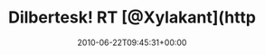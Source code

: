 ---
retweeted: false
source: <a href="http://twitter.com" rel="nofollow">Twitter Web Client</a>
entities:
  hashtags: []
  symbols: []
  user_mentions:
  - name: Felix Gilcher
    screen_name: Xylakant
    indices:
    - '15'
    - '24'
    id_str: '40266143'
    id: '40266143'
  urls: []
display_text_range:
- '0'
- '57'
favorite_count: '0'
id_str: '16761127240'
truncated: false
retweet_count: '0'
id: '16761127240'
created_at: Tue Jun 22 09:45:31 +0000 2010
favorited: false
full_text: 'Dilbertesk! RT [@Xylakant](https://twitter.com/Xylakant): I keep collecting
  mental scars.'
lang: en
tags:
- pesos:twitter
date: '2010-06-22T09:45:31+00:00'
src: https://twitter.com/bascht/status/16761127240
original_url: https://twitter.com/bascht/status/16761127240
type: twitter_tweet
text: 'Dilbertesk! RT [@Xylakant](https://twitter.com/Xylakant): I keep collecting
  mental scars.'
title: Dilbertesk! RT [@Xylakant](http

---